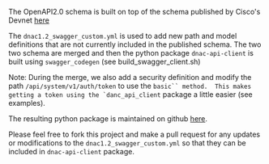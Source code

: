 The OpenAPI2.0 schema is built on top of the schema published by Cisco's Devnet [here](https://pubhub.devnetcloud.com/media/dna-center-api-1-2/docs/swagger_apis_06052018.json)

The ```dnac1.2_swagger_custom.yml``` is used to add new path and model definitions that are not currently included in the published schema.  The two two schema are merged and then the python package ```dnac-api-client``` is built using ```swagger_codegen``` (see build_swagger_client.sh)

Note: During the merge, we also add a security definition and modify the path ```/api/system/v1/auth/token``` to use the ```basic`` method.  This makes getting a token using the `danc_api_client``` package a little easier (see examples).

The resulting python package is maintained on github [here](https://github.com/cunningr/dnac-api-client).

Please feel free to fork this project and make a pull request for any updates or modifications to the ```dnac1.2_swagger_custom.yml``` so that they can be included in ```dnac-api-client``` package.
